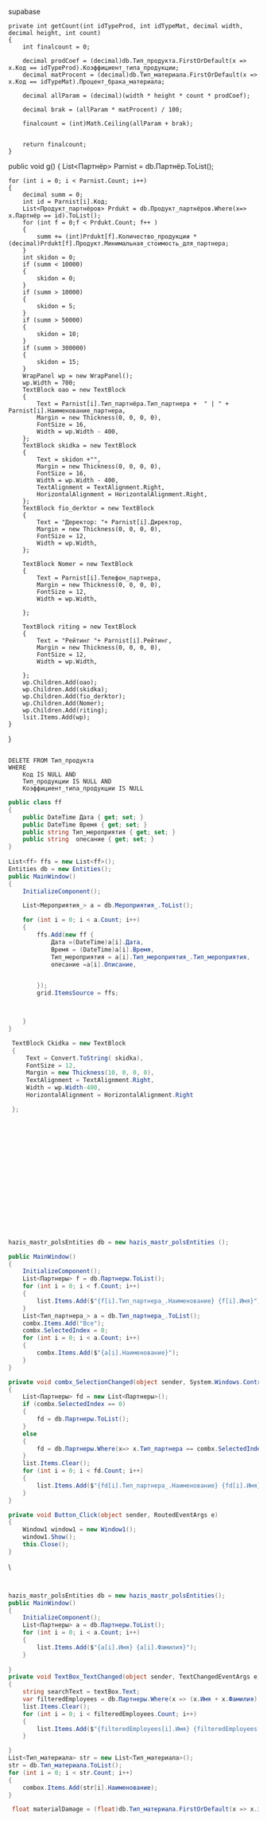 supabase


```
private int getCount(int idTypeProd, int idTypeMat, decimal width, decimal height, int count)
{
    int finalcount = 0;

    decimal prodCoef = (decimal)db.Тип_продукта.FirstOrDefault(x => x.Код == idTypeProd).Коэффициент_типа_продукции;
    decimal matProcent = (decimal)db.Тип_материала.FirstOrDefault(x => x.Код == idTypeMat).Процент_брака_материала;

    decimal allParam = (decimal)(width * height * count * prodCoef);

    decimal brak = (allParam * matProcent) / 100;

    finalcount = (int)Math.Ceiling(allParam + brak);


    return finalcount;
}

```
public void g()
{
    List<Партнёр> Parnist = db.Партнёр.ToList();
    
    for (int i = 0; i < Parnist.Count; i++)
    {
        decimal summ = 0;
        int id = Parnist[i].Код;
        List<Продукт_партнёров> Prdukt = db.Продукт_партнёров.Where(x=> x.Партнёр == id).ToList();
        for (int f = 0;f < Prdukt.Count; f++ )
        {
            summ += (int)Prdukt[f].Количество_продукции * (decimal)Prdukt[f].Продукт.Минимальная_стоимость_для_партнера;
        }
        int skidon = 0;
        if (summ < 10000)
        {
            skidon = 0;
        }
        if (summ > 10000) 
        {
            skidon = 5;
        }
        if (summ > 50000)
        {
            skidon = 10;
        }
        if (summ > 300000)
        {
            skidon = 15;
        }
        WrapPanel wp = new WrapPanel();
        wp.Width = 700;
        TextBlock oao = new TextBlock
        {
            Text = Parnist[i].Тип_партнёра.Тип_партнера +  " | " + Parnist[i].Наименование_партнера,
            Margin = new Thickness(0, 0, 0, 0),
            FontSize = 16,
            Width = wp.Width - 400,
        };
        TextBlock skidka = new TextBlock
        {
            Text = skidon +"",
            Margin = new Thickness(0, 0, 0, 0),
            FontSize = 16,
            Width = wp.Width - 400,
            TextAlignment = TextAlignment.Right,
            HorizontalAlignment = HorizontalAlignment.Right,
        };
        TextBlock fio_derktor = new TextBlock
        {
            Text = "Деректор: "+ Parnist[i].Директор,
            Margin = new Thickness(0, 0, 0, 0),
            FontSize = 12,
            Width = wp.Width,
        };

        TextBlock Nomer = new TextBlock
        {
            Text = Parnist[i].Телефон_партнера,
            Margin = new Thickness(0, 0, 0, 0),
            FontSize = 12,
            Width = wp.Width,
            
        };

        TextBlock riting = new TextBlock
        {
            Text = "Рейтинг "+ Parnist[i].Рейтинг,
            Margin = new Thickness(0, 0, 0, 0),
            FontSize = 12,
            Width = wp.Width,
            
        };
        wp.Children.Add(oao);
        wp.Children.Add(skidka);
        wp.Children.Add(fio_derktor);
        wp.Children.Add(Nomer);
        wp.Children.Add(riting);
        lsit.Items.Add(wp);
    }
}
```

```
```
DELETE FROM Тип_продукта
WHERE 
    Код IS NULL AND
    Тип_продукции IS NULL AND
    Коэффициент_типа_продукции IS NULL
```




```csharp
public class ff
{
    public DateTime Дата { get; set; }
    public DateTime Время { get; set; }
    public string Тип_мероприятия { get; set; }
    public string  опесание { get; set; }
}
    
List<ff> ffs = new List<ff>();
Entities db = new Entities();
public MainWindow()
{
    InitializeComponent();

    List<Мероприятия_> a = db.Мероприятия_.ToList();

    for (int i = 0; i < a.Count; i++) 
    {
        ffs.Add(new ff {
            Дата =(DateTime)a[i].Дата,
            Время = (DateTime)a[i].Время,
            Тип_мероприятия = a[i].Тип_мероприятия_.Тип_мероприятия,
            опесание =a[i].Описание,


        });
        grid.ItemsSource = ffs;



    }
}

```















```csharp
 TextBlock Ckidka = new TextBlock
 {
     Text = Convert.ToString( skidka),
     FontSize = 12,
     Margin = new Thickness(10, 0, 0, 0),
     TextAlignment = TextAlignment.Right,
     Width = wp.Width-400,
     HorizontalAlignment = HorizontalAlignment.Right

 };


















hazis_mastr_polsEntities db = new hazis_mastr_polsEntities ();  

public MainWindow()
{
    InitializeComponent();
    List<Партнеры> f = db.Партнеры.ToList();
    for (int i = 0; i < f.Count; i++)
    {
        list.Items.Add($"{f[i].Тип_партнера_.Наименование} {f[i].Имя}");
    }
    List<Тип_партнера_> а = db.Тип_партнера_.ToList();
    combx.Items.Add("Все");
    combx.SelectedIndex = 0;
    for (int i = 0; i < а.Count; i++)
    {
        combx.Items.Add($"{а[i].Наименование}");
    }
}

private void combx_SelectionChanged(object sender, System.Windows.Controls.SelectionChangedEventArgs e)
{
    List<Партнеры> fd = new List<Партнеры>();
    if (combx.SelectedIndex == 0)
    {
        fd = db.Партнеры.ToList();
    }
    else 
    {
        fd = db.Партнеры.Where(x=> x.Тип_партнера == combx.SelectedIndex).ToList();
    }
    list.Items.Clear();
    for (int i = 0; i < fd.Count; i++)
    {
        list.Items.Add($"{fd[i].Тип_партнера_.Наименование} {fd[i].Имя}");
    }
}

private void Button_Click(object sender, RoutedEventArgs e)
{
    Window1 window1 = new Window1();
    window1.Show();
    this.Close();
}
```






\


```csharp


hazis_mastr_polsEntities db = new hazis_mastr_polsEntities();
public MainWindow()
{
    InitializeComponent();
    List<Партнеры> a = db.Партнеры.ToList();
    for (int i = 0; i < a.Count; i++)
    {
        list.Items.Add($"{a[i].Имя} {a[i].Фамилия}");
    }
    
}
private void TextBox_TextChanged(object sender, TextChangedEventArgs e)
{
    string searchText = textBox.Text;
    var filteredEmployees = db.Партнеры.Where(x => (x.Имя + x.Фамилия).Contains(searchText)).ToList();
    list.Items.Clear();
    for (int i = 0; i < filteredEmployees.Count; i++)
    {
        list.Items.Add($"{filteredEmployees[i].Имя} {filteredEmployees[i].Фамилия}");
    }

}
List<Тип_материала> str = new List<Тип_материала>();
str = db.Тип_материала.ToList();
for (int i = 0; i < str.Count; i++)
{
    combox.Items.Add(str[i].Наименование);
}

 float materialDamage = (float)db.Тип_материала.FirstOrDefault(x => x.id == combox.SelectedIndex + 1).Процент_брака;

































```
```csharp

public class aaaaa
{
    public string id {get ; set;}
    public string имя { get; set; }
    public string фамлия  { get; set; }

}
orgtex2Entities db = new orgtex2Entities();
List<aaaaa> aaaaas = new List<aaaaa>();
public MainWindow()
{
   
    List<Сотрудник> сотрудник = db.Сотрудник.ToList();
    
    InitializeComponent();
    for (int i = 0; i < сотрудник.Count; i++)
    {
        aaaaas.Add(new aaaaa
        {
            id = сотрудник[i].id.ToString(),
            имя = сотрудник[i].Должность.должность1,
            фамлия = сотрудник[i].Имя,

        });
        myListView1.ItemsSource = aaaaas;
    }
}





private void TextBox_TextChanged(object sender, TextChangedEventArgs e)
{

    List<Сотрудник> emp = new List<Сотрудник>();
    var filteredEmp = aaaaas.AsQueryable();

    
        filteredEmp = filteredEmp.Where(x =>
            ($"{x.id} {x.имя} {x.фамлия}").Contains(ddddd.Text));
    
    myListView1.ItemsSource = null;
    myListView1.ItemsSource = filteredEmp;
}






















```
```csharp
using Supabase; // Не забудьте добавить ссылку на библиотеку Supabase
using System;
using System.IO;
using System.Threading.Tasks;

// Определяем модель для таблицы "cities"
[Table("cities")]
class City : BaseModel
{
    [PrimaryKey("id", false)]
    public int Id { get; set; }
    
    [Column("name")]
    public string Name { get; set; }
    
    [Column("country_id")]
    public int CountryId { get; set; }
}

class Program
{
    private static Supabase.Client supabase;

    static async Task Main(string[] args)
    {
        // Инициализация клиента Supabase
        var url = Environment.GetEnvironmentVariable("SUPABASE_URL"); // URL вашего проекта Supabase
        var key = Environment.GetEnvironmentVariable("SUPABASE_KEY"); // Публичный ключ вашего проекта Supabase
        var options = new Supabase.SupabaseOptions { AutoConnectRealtime = true };
        supabase = new Supabase.Client(url, key, options);
        await supabase.InitializeAsync();

        // Добавление записи в таблицу "cities"
        var newCity = new City { Name = "The Shire", CountryId = 554 };
        await supabase.From<City>().Insert(newCity);
        Console.WriteLine("Запись добавлена: " + newCity.Name);

        // Чтение всех записей из таблицы "cities"
        var result = await supabase.From<City>().Get();
        var cities = result.Models;
        Console.WriteLine("Список городов:");
        foreach (var city in cities)
        {
            Console.WriteLine($"- {city.Name} (ID: {city.Id})");
        }

        // Чтение записи с фильтром
        var filteredResult = await supabase.From<City>()
            .Where(x => x.Name == "Bali")
            .Get();
        Console.WriteLine("Города с именем 'Bali':");
        foreach (var city in filteredResult.Models)
        {
            Console.WriteLine($"- {city.Name} (ID: {city.Id})");
        }

        // Обновление записи
        var update = await supabase.From<City>()
            .Where(x => x.Name == "Auckland")
            .Set(x => x.Name, "Middle Earth")
            .Update();
        Console.WriteLine("Запись обновлена.");

        // Удаление записи
        await supabase.From<City>()
            .Where(x => x.Id == 342) // Укажите ID записи, которую хотите удалить
            .Delete();
        Console.WriteLine("Запись удалена.");

        // Работа с хранилищем
        // Создание нового хранилища
        var bucket = await supabase.Storage.CreateBucket("avatars");
        Console.WriteLine("Создано хранилище: avatars");

        // Загрузка файла в хранилище
        var imagePath = Path.Combine("Assets", "fancy-avatar.png"); // Укажите путь к вашему файлу
        await supabase.Storage.From("avatars")
            .Upload(imagePath, "fancy-avatar.png", new FileOptions { CacheControl = "3600", Upsert = false });
        Console.WriteLine("Файл загружен в хранилище.");

        // Получение списка файлов в хранилище
        var objects = await supabase.Storage.From("avatars").List();
        Console.WriteLine("Список файлов в хранилище:");
        foreach (var obj in objects)
        {
            Console.WriteLine($"- {obj.Name}");
        }
    }
}

```
```csharp
List<Производитель> str = db.Производитель.ToList();
for (int i = 0; i < str.Count; i++)
{
    avtor.Items.Add(str[i].Наименование);
}



List<Заявки> zaiavki = db.Заявки.Where(x => x.тип == 1).ToList()
```
```csharp
private void TextBox_TextChanged(object sender, TextChangedEventArgs e)
{
    list.Items.Clear();
    List<Товар> listt = db.Товар.Where(x => x.Название_товара.StartsWith(text.Text)).ToList();
    List<Производитель> xz = db.Производитель.ToList();
    for (int i = 0; i < listt.Count; i++)
    {
        var kol = listt[i];
        var zxzx = xz[i];
        StackPanel sp = new StackPanel();
        sp.Orientation = Orientation.Horizontal;

        System.Windows.Controls.Image img = new System.Windows.Controls.Image();
        string savePath = System.IO.Path.GetFullPath(@"..\..\..\Up_02\bin\Debug\images");
        savePath = System.IO.Path.Combine(savePath, kol.Фото.TrimEnd());

        BitmapImage bitmap = new BitmapImage();
        bitmap.BeginInit();
        bitmap.UriSource = new Uri(savePath);
        bitmap.EndInit();
        img.Source = bitmap;
        img.Width = 100;
        img.Height = 100;

        // Создаем еще один StackPanel для вертикального расположения названия товара и наименования производителя
        StackPanel textPanel = new StackPanel();
        textPanel.Orientation = Orientation.Vertical;

        TextBlock nazvanie = new TextBlock();
        TextBlock cena = new TextBlock();
        TextBlock opisnia = new TextBlock();
        TextBlock kicstov = new TextBlock();

        nazvanie.Margin = new Thickness(10, 5, 0, 0);
        nazvanie.FontSize = 16;
        cena.Margin = new Thickness(250, 5, 0, 5);
        cena.FontSize = 16;
        opisnia.Margin = new Thickness(15, 5, 0, 5);
        opisnia.FontSize = 16;
        kicstov.Margin = new Thickness(10, 5, 0, 5);
        kicstov.FontSize = 16;

        opisnia.Text = kol.Название_товара;
        nazvanie.Text = zxzx.Наименование.TrimEnd();
        cena.Text = $"{kol.Цена} ₽";

        // Добавляем текстовые блоки в вертикальный StackPanel
        textPanel.Children.Add(opisnia); // Название товара
        textPanel.Children.Add(nazvanie); // Наименование производителя

        // Добавляем изображение и текстовый StackPanel в основной StackPanel
        sp.Children.Add(img);
        sp.Children.Add(textPanel);
        sp.Children.Add(cena); // Если нужно, добавьте количество товара

        list.Items.Add(sp);

    }
}

```
```csharp
List<Партнеры> f = db.Партнеры.ToList();
List<Тип_партнера_ > a = db.Тип_партнера_.ToList();
List<Продукция_партнеров> v = db.Продукция_партнеров.ToList();
List<Продукция> z = db.Продукция.ToList();
double sskida = 0;
for (int i = 0; i < f.Count; i++)
{
    int last = 0;
    int part = Convert.ToInt32( f[i].id);
    int id2 = Convert.ToInt32( f[i].Тип_партнера);
    string neme =f[i].Наименование_партнера;
    WrapPanel wp = new WrapPanel();
    wp.Width = 700;
    if (db.Продукция_партнеров.FirstOrDefault(d => d.id_партнера == part) == null)
    {
    }
    else
    {
        var prouk = db.Продукция_партнеров.FirstOrDefault(d => d.id_партнера == part).Продукция;
        var skidk = Convert.ToInt32(db.Продукция_партнеров.FirstOrDefault(d => d.id_партнера == part).Количество_продукции);
        var kol = Convert.ToInt32(db.Продукция.FirstOrDefault(d => d.id == prouk).Минимальная_стоимость);
        last = kol * skidk;
    }
    string OAO = db.Тип_партнера_.FirstOrDefault(x => x.id == id2).Наименование;
        int riting = Convert.ToInt32(f[i].Рейтинг);
        string nomer = f[i].Телефон_партнера;
        string nemee = f[i].Имя;
        string famil = f[i].Фамилия;
        string Otvstvo = f[i].Отчество;
    
    
    
    if (last > 300000)
    {
        sskida = 15;
    }
    else if (last > 50000)
    {
        sskida = 10;
    }
    else if (last > 10000)
    {
        sskida = 5;
    }
    else
    {
        sskida = 0;
    }

    TextBlock type = new TextBlock
    {
        Text =  OAO + " | " + neme,
        FontSize = 16,
        Margin = new Thickness(10, 0, 0, 0),
        Width = wp.Width - 400
    };

    TextBlock discountTxt = new TextBlock
    {
        Text = sskida + "%",
        FontSize = 16,
        Margin = new Thickness(0, 0, 0, 0),
        TextAlignment = TextAlignment.Right,
        Width = wp.Width - 400,
        HorizontalAlignment = HorizontalAlignment.Right
    };

    TextBlock role = new TextBlock
    {
        Text = "Директор " + nemee +" "+ famil + " " + Otvstvo,
        FontSize = 12,
        Margin = new Thickness(10, 0, 0, 0),
        Width = wp.Width

    };

    TextBlock phone = new TextBlock
    {
        Text = "номер тилтфона: " + nomer,
        FontSize = 12,
        Margin = new Thickness(10, 0, 0, 0),
    };

    TextBlock rating = new TextBlock
    {
        Text = "Рейтинг: " + riting,
        FontSize = 12,
        Margin = new Thickness(10, 0, 0, 0),
        Width = wp.Width
    };

    wp.Children.Add(type);
    wp.Children.Add(discountTxt);
    wp.Children.Add(role);
    wp.Children.Add(phone);
    wp.Children.Add(rating);

    
    PartnerList.Items.Add(wp);
```
-
-
-
-
-
-
-
-
-
-
-
-
-
-
-
-
-
-
--
-

-
```csharp
using Word = Microsoft.Office.Interop.Word;


Word.Application wordApp = new Word.Application();
Word.Document wordDoc = wordApp.Documents.Open("C:\\Users\\pc\\source\\repos\\0202\\0202\\bin\\Debug" + "/obraz.docx");
Word.Bookmark bookmark = wordDoc.Bookmarks["mark"];
bookmark.Range.Text = amount;
string fileName = "C:\\Users\\pc\\source\\repos\\0202\\0202\\bin\\Debug" + $"/Квитанция_{DateTime.Now:dd.MM.yyyy}.docx";
wordDoc.SaveAs2(fileName);
wordDoc.Close();
wordApp.Quit();
MessageBox.Show($"Квитанция сохранена как {fileName}");

-
_
_
_
-
if (Cnechbox4.IsChecked == true)
{
    Class1 class1 = new Class1();
    summa += class1.MyMethod();
    вывод_крадаша.Content = "Крандаши";
}
if (Cnechbox3.IsChecked == true)
{
    Class1 class1 = new Class1();
    summa += class1.MyMethod1();
    вывод_альбома.Content = "Альбом";
}
if (Cnechbox2.IsChecked == true)
{
    Class1 class1 = new Class1();
    summa += class1.MyMethod2();
    вывод_Ластика.Content = "Ластик ";
}

public int MyMethod()
{
    int a = 50;
    return a;
    
}

[TestMethod]
public void TestMethod1()
{
    
    decimal need = 50;
    Class1 myClass = new Class1();
    decimal output = myClass.MyMethod();
    Assert.AreEqual(need, output);
}




```
-
-
-
-
-
-
-
-
-
-
-
-
-
-
-
-
-
-
--
-

-
-
-
-
-
-
-
-
-
-
-
-
-
-
-


https://disk.yandex.ru/d/IX-eZQ8HUIZ84Q/Теория



резерв ссылка https://disk.yandex.ru/d/n045AB_wl7-pCg/МДК%2001.01%20(ИС-21-3%2C3к).zip




с бдS
var user = db.сотрудники.FirstOrDefault(x => x.login == Login && x.password == password);

int type = (int)user.type;
int code = user.id;

Историязахода user = new Историязахода()
{
Логин = user.login,
Датазахода = date,
Попытка_входа = 1
}
db.Историязахода.Add(user);
db.SaveChanges();




--------------------------------------------------------------

int elementint;
double full_summ;
public MainWindow()
{
    InitializeComponent();
}

List<книги_> books;

List<заказ> check;

List<позиция> pos;
книгиEntities1 db = new книгиEntities1();
List<int> counts = new List<int>();
List<int> pos_count = new List<int>();


private void MyImage_MouseDown(object sender, MouseButtonEventArgs e)
{
    Point mousePosition = Mouse.GetPosition(this);
    IInputElement element = InputHitTest(mousePosition);
    string elementName = (element as FrameworkElement)?.Uid;

    elementint = Convert.ToInt32(elementName);

    Image img = new Image();
    string savePath = System.IO.Path.GetFullPath(@"Source");
    savePath = savePath + "\\" + books[elementint - 1].Изображение + ".jpg";
    BitmapImage bitmap = new BitmapImage();
    bitmap.BeginInit();
    bitmap.UriSource = new Uri(savePath);
    bitmap.EndInit();

    description.Text = books[elementint - 1].Описание;
    ImageView.Source = bitmap;
    cost.Content = "Цена: " +  books[elementint - 1].Цена;
    count.Text = Convert.ToString(counts[elementint-1]);

}


private void Window_Loaded(object sender, RoutedEventArgs e)
{
    description.IsReadOnly = true;
    count.IsReadOnly = true;
    books = db.книги_.ToList();
    check = db.заказ.ToList();
    pos = db.позиция.ToList();
    for (int i = 0; i < books.Count; i++)
    {
        //костыли))
        counts.Add(0);


        WrapPanel wp = new WrapPanel();
        Image img = new Image();
        Label labelName = new Label();

        wp.Height = 308;
        wp.Width = 200;

        labelName.Content = books[i].Название;

        string savePath = System.IO.Path.GetFullPath(@"Source");
        savePath = savePath + "\\" + books[i].Изображение + ".jpg";
        BitmapImage bitmap = new BitmapImage();
        bitmap.BeginInit();
        bitmap.UriSource = new Uri(savePath);
        bitmap.EndInit();
        img.Source = bitmap;

        img.MouseDown += new MouseButtonEventHandler(MyImage_MouseDown);
        img.Height = 250;
        img.Width = 200;

        img.Uid = books[i].код.ToString();

        wp.Children.Add(img);
        wp.Children.Add(labelName);

        ListView.Items.Add(wp);
    }
}

private void plus_Click(object sender, RoutedEventArgs e)
{
    counts[elementint-1] += 1;
    full_summ += Convert.ToDouble(books[elementint-1].Цена);
    count.Text = Convert.ToString(counts[elementint - 1]);
    summ.Content = "итого: " + full_summ;
}

private void minus_Click(object sender, RoutedEventArgs e)
{
    if (Convert.ToInt32(count.Text) > 0)
    {
        counts[elementint - 1] -= 1;
        full_summ -= Convert.ToDouble(books[elementint-1].Цена);
        count.Text = Convert.ToString(counts[elementint - 1]);
        summ.Content = "итого: " + full_summ;
    }
    else
    {
        MessageBox.Show("хотите сдать книгу обратно?)");
    }
}
private void Repwo(string subToReplace, string text, Word.Document worddoc)
{
    var range = worddoc.Content;
    range.Find.ClearFormatting();
    range.Find.Execute(FindText: subToReplace, ReplaceWith: text);
}
private void Button_Click(object sender, RoutedEventArgs e)
{
    List<заказ> zakazzz;
    zakazzz = db.заказ.ToList();
    int kod = zakazzz.Last().код + 1;


    //определение переменной для использования Word

    using (книгиEntities1 baza = new книгиEntities1())
    {
        
        for (int i = 0; i < books.Count; i++)
        {
            if (counts[i] != 0)
            {
                var position = new позиция
                {
                    код_позиции = pos.Last().код_позиции+1,
                    код_книги = i+1,
                    количество = counts[i]
                };
                MessageBox.Show("добавили поз");
                baza.позиция.Add(position);
                baza.SaveChanges();
                pos_count.Add(i+1);
                var zaka = new заказ
                {
                    код = kod,
                    код_позиции = pos.Last().код_позиции + 1,
                    дата = DateTime.Now,
                    итого = full_summ,

                };

                MessageBox.Show(kod.ToString());
                baza.заказ.Add(zaka);
                baza.SaveChanges();

            }

        }
        


        
        //var check = new заказ
        //{

        //};
        
    }
   // MessageBox.Show("начинаеца ворд");
   // var WordApp = new Word.Application();
   // WordApp.Visible = false;
   // // делаем диалог выбора папки, в которую будет сохранятся билет
   // var Worddoc = WordApp.Documents.Open(Environment.CurrentDirectory +
   // @"\check.docx");
   // Repwo("{number}", check.Last().код.ToString(), Worddoc);
   // Repwo("{date}", DateTime.Now.ToString(), Worddoc);




   //// Repwo("{books}", pos, Worddoc);
   // Repwo("{final}", full_summ.ToString(), Worddoc);
   // Worddoc.SaveAs2(Environment.CurrentDirectory + @"\билет новый.docx");
   // MessageBox.Show("Билет сохранен!");











Капчя

int attempt = 0;
attempt++;
string allowchar;
allowchar = "A,B,C,D,E,F,G,H,I,J,K,L,M,N,O,P,Q,R,S,T,U,V,W,X,Y,Z";
allowchar += "a,b,c,d,e,f,g,h,i,j,k,l,m,n,o,p,q,r,s,t,u,v,w,y,z";
allowchar += "1,2,3,4,5,6,7,8,9,0";
char[] a = { ',' };
string[] ar = allowchar.Split(a);


    
string temp;
Random r = new Random();


for (int i = 0; i < 4; i++)
{
    temp = ar[(r.Next(0, ar.Length))];
    pwd += temp;
}




штрих код

string date_in_string = DateTime.Now.Day.ToString() + DateTime.Now.Month.ToString() + DateTime.Now.Year.ToString();
MessageBox.Show(date_in_string);
System.Drawing.Image image = null;
//переменная для штрих-кода
BarcodeLib.Barcode b = new BarcodeLib.Barcode();
//Фон штрих-кода
b.BackColor = System.Drawing.Color.White;
//Цвет шрих-кода
b.ForeColor = System.Drawing.Color.Black;
//наличие текста на штрих-коде
b.IncludeLabel = true;
//Положение кода на картинке (слева, по центру, справа)
b.Alignment = BarcodeLib.AlignmentPositions.CENTER;
//Положение текста на картинке
b.LabelPosition = BarcodeLib.LabelPositions.BOTTOMCENTER;
//Формат изображения
b.ImageFormat = System.Drawing.Imaging.ImageFormat.Jpeg;
//Настройки шрифта
System.Drawing.Font font = new System.Drawing.Font("verdana", 10f);
b.LabelFont = font;
//Настройка высоты изображения (в пикселях)
b.Height = 100;
//Настройка ширины изображения (в пикселях)
b.Width = 200;
//Генерация изображения
kod_rondom += date_in_string;
image = b.Encode(BarcodeLib.TYPE.CODE128C, kod_rondom);

image.Save(@"C:\Users");


















![IMG_6260](https://github.com/cfifcfif32/cfifcfif32/assets/173002505/0037aac3-4361-4967-912e-a0a184adee5e)































----------------------------------------------------------------------------------------------------------------------
using System;
using System.Collections.Generic;
using System.Linq;
using System.Text;
using System.Threading.Tasks;
using System.Windows;
using System.Windows.Controls;
using System.Windows.Data;
using System.Windows.Documents;
using System.Windows.Input;
using System.Windows.Media;
using System.Windows.Media.Imaging;
using System.Windows.Navigation;
using System.Windows.Shapes;
using Word = Microsoft.Office.Interop.Word;

namespace WpfApp2
{
    /// <summary>
    /// Логика взаимодействия для MainWindow.xaml
    /// </summary>
    public partial class MainWindow : Window
    {
        public MainWindow()
        {
            InitializeComponent();
        }
        booksEntities db = new booksEntities();
        List<Книги_> bookss;
        int selected = 0;
        private void listView_SelectionChanged(object sender, SelectionChangedEventArgs e)
        {
            BitmapImage bitimg = new BitmapImage();
            string filename = System.IO.Path.GetFullPath(@"sourse");
            filename = filename + "\\" + bookss[listView.SelectedIndex].Изображение + ".jpg";
            bitimg.BeginInit();
            bitimg.UriSource = new Uri(filename);
            bitimg.EndInit();

            textBox.Text = bookss[listView.SelectedIndex].Описание;
            image.Source = bitimg;
            selected = listView.SelectedIndex;
        }

        private void Window_Loaded(object sender, RoutedEventArgs e)
        {
            bookss = db.Книги_.ToList();

            for (int i = 0; i < bookss.Count; i ++)
            {
                WrapPanel wp = new WrapPanel();

                Image img = new Image();
                Label labelname = new Label();
                BitmapImage bitimg = new BitmapImage();

                wp.Height = 200;
                wp.Width = 180;

                labelname.Content = bookss[i].Название;

                string filename = System.IO.Path.GetFullPath(@"sourse");
                filename = filename + "\\" + bookss[i].Изображение + ".jpg";
                bitimg.BeginInit();
                bitimg.UriSource = new Uri(filename);
                bitimg.EndInit();


                img.Source = bitimg;

                img.Width = 180;
                img.Height = 160;

                wp.Children.Add(img);
                wp.Children.Add(labelname);

                listView.Items.Add(wp);

            }
        }
        private void Repwo(string subToReplace, string text, Word.Document worddoc)
        {
            var range = worddoc.Content;
            range.Find.ClearFormatting();
            range.Find.Execute(FindText: subToReplace, ReplaceWith: text);
        }
        private void button_Click(object sender, RoutedEventArgs e)
        {
             MessageBox.Show("начинаеца ворд");
             var WordApp = new Word.Application();
             WordApp.Visible = false;
             //делаем диалог выбора папки, в которую будет сохранятся билет
             var Worddoc = WordApp.Documents.Open(Environment.CurrentDirectory +
             @"\check.docx");
             Repwo("{number}", "1", Worddoc);
             Repwo("{date}", DateTime.Now.ToString(), Worddoc);
             Repwo("{count}", "13", Worddoc);




             Repwo("{book}",bookss[listView.SelectedIndex].Автор, Worddoc);
             Repwo("{final}", "214", Worddoc);
             Worddoc.SaveAs2(Environment.CurrentDirectory + @"\билет новый.docx");
             MessageBox.Show("Билет сохранен!");
        }
    }
}
__________________________________________________________________________________________
поиск в листе чериз текст бокс

 string search = log.Text;
 if (log.Text != "")
 {
     var foundUsers = users.Where(x => x.Логин.StartsWith(search)).ToList();
     listUsers.ItemsSource = foundUsers;
 }
 else
 {
     listUsers.ItemsSource = users;
 }




код для чтобы можно было писат толька числа

try
{
Convet.ToInt32(text1.Text);
//делаем
}
catch
{
text = "";
} 
![image](https://github.com/user-attachments/assets/b531fae0-aac5-42ed-a839-ad0ea2156b29)

List<книги_> lol = db.книги_.ToList();
for (int i = 0; i < lol.Count; i++)
{

    //Создаем элемент плитки для отображения
    WrapPanel wp = new WrapPanel();
    System.Windows.Controls.Image ing = new System.Windows.Controls.Image();
    Label labelName = new Label();
    //Настройка плитки.

    wp.Height = 300;
    wp.Width = 200;

    //Настройка Лейбла(Названия)

    labelName.Content = lol[i].Название; // в List загружены данные о книгах. i - индекс элемента, 1 - индекс столбца

    // Настройка Изображений.
    // Путь, изображения должны лежать в папке проекта Source.

    string savePath = System.IO.Path.GetFullPath(@"C:\Users\cfifc\source\repos\Bookkk\Bookkk\Source");
    savePath = savePath + "\\" + lol[i].Изображение+".jpg"; //i - индекс элемента, 2 - индекс столбца с изобракением.
    BitmapImage bitmap = new BitmapImage();
    bitmap.BeginInit();
    bitmap.UriSource = new Uri(savePath);
    bitmap.EndInit();
    ing.Source = bitmap;
    // Программно добавляем сробытие для плитки.
    ing.MouseDown += new MouseButtonEventHandler(list_MouseDown);
    //Настройка размера изображения.

    ing.Height = 250;
    ing.Width = 200;
    // Говорим изображению, чтобы в сасих данных хранил Id элемента, і - индекс элемекта, е - индекс столбца

    ing.Uid = lol[i].id.ToString();

    // Отправляем изображение и наименование в плитку(Дочерние в родительские).

    wp.Children.Add(ing);
    wp.Children.Add(labelName);
    //Добавляем плитку в ListView.
    list1.Items.Add(wp);
}
![image](https://github.com/user-attachments/assets/a69cda83-ae4d-4d2f-8d0d-5d1b016a4d92)

            List<книги_> lol = db.книги_.ToList();
            System.Windows.Point mousePosition = Mouse.GetPosition(this);

            IInputElement element = InputHitTest(mousePosition);

            string elementNeme = (element as FrameworkElement) ?. Uid;
            int elementNeme1 = Convert.ToInt32(elementNeme) - 1;
            string savePath = System.IO.Path.GetFullPath(@"C:\Users\cfifc\source\repos\Bookkk\Bookkk\Source");
            savePath = savePath + "\\" + lol[elementNeme1].Изображение + ".jpg"; //i - индекс элемента, 2 - индекс столбца с изобракением.
            BitmapImage bitmap = new BitmapImage();
            bitmap.BeginInit();
            bitmap.UriSource = new Uri(savePath);
            bitmap.EndInit();
            im.Source = bitmap;
            lebel.Content = lol[elementNeme1].Название;
![image](https://github.com/user-attachments/assets/e702ed2c-efaf-476a-a7bf-1a24baed5288)

![image](https://github.com/user-attachments/assets/bec76961-bb13-4ba9-aa2c-87129208ebba)
string search = box.Text;
if (box.Text != "")
{
    list1.Items.Clear();
    List<книги_> lol = db.книги_.ToList();
    lol = lol.Where(x => x.Название.StartsWith(search)).ToList();
    for (int i = 0; i < lol.Count; i++)
    {

        //Создаем элемент плитки для отображения
        WrapPanel wp = new WrapPanel();
        System.Windows.Controls.Image ing = new System.Windows.Controls.Image();
        Label labelName = new Label();
        //Настройка плитки.

        wp.Height = 300;
        wp.Width = 200;

        //Настройка Лейбла(Названия)

        labelName.Content = lol[i].Название; // в List загружены данные о книгах. i - индекс элемента, 1 - индекс столбца

        // Настройка Изображений.
        // Путь, изображения должны лежать в папке проекта Source.

        string savePath = System.IO.Path.GetFullPath(@"C:\Users\cfifc\source\repos\Bookkk\Bookkk\Source");
        savePath = savePath + "\\" + lol[i].Изображение + ".jpg"; //i - индекс элемента, 2 - индекс столбца с изобракением.
        BitmapImage bitmap = new BitmapImage();
        bitmap.BeginInit();
        bitmap.UriSource = new Uri(savePath);
        bitmap.EndInit();
        ing.Source = bitmap;
        // Программно добавляем сробытие для плитки.
        ing.MouseDown += new MouseButtonEventHandler(list_MouseDown);
        //Настройка размера изображения.

        ing.Height = 250;
        ing.Width = 200;
        // Говорим изображению, чтобы в сасих данных хранил Id элемента, і - индекс элемекта, е - индекс столбца

        ing.Uid = lol[i].id.ToString();

        // Отправляем изображение и наименование в плитку(Дочерние в родительские).

        wp.Children.Add(ing);
        wp.Children.Add(labelName);
        //Добавляем плитку в ListView.
        list1.Items.Add(wp);

    }


}
else
{
    list1.Items.Clear();
    List<книги_> lol = db.книги_.ToList();

    for (int i = 0; i < lol.Count; i++)
    {

        //Создаем элемент плитки для отображения
        WrapPanel wp = new WrapPanel();
        System.Windows.Controls.Image ing = new System.Windows.Controls.Image();
        Label labelName = new Label();
        //Настройка плитки.

        wp.Height = 300;
        wp.Width = 200;

        //Настройка Лейбла(Названия)

        labelName.Content = lol[i].Название; // в List загружены данные о книгах. i - индекс элемента, 1 - индекс столбца

        // Настройка Изображений.
        // Путь, изображения должны лежать в папке проекта Source.

        string savePath = System.IO.Path.GetFullPath(@"C:\Users\cfifc\source\repos\Bookkk\Bookkk\Source");
        savePath = savePath + "\\" + lol[i].Изображение + ".jpg"; //i - индекс элемента, 2 - индекс столбца с изобракением.
        BitmapImage bitmap = new BitmapImage();
        bitmap.BeginInit();
        bitmap.UriSource = new Uri(savePath);
        bitmap.EndInit();
        ing.Source = bitmap;
        // Программно добавляем сробытие для плитки.
        ing.MouseDown += new MouseButtonEventHandler(list_MouseDown);
        //Настройка размера изображения.

        ing.Height = 250;
        ing.Width = 200;
        // Говорим изображению, чтобы в сасих данных хранил Id элемента, і - индекс элемекта, е - индекс столбца

        ing.Uid = lol[i].id.ToString();

        // Отправляем изображение и наименование в плитку(Дочерние в родительские).

        wp.Children.Add(ing);
        wp.Children.Add(labelName);
        //Добавляем плитку в ListView.
        list1.Items.Add(wp);
    }
}
------------------------------------------------------------------------------------------------------------------------------------------------------------------





пример библотеки


    public class Class1
    {
        public bool check_password(string password)
        {
            string pattern = @"^(?=.*[A-Za-z])(?=.*\d)(?=.*[^A-Za-z\d]).{8,}$";

            Regex regex = new Regex(pattern);

            return regex.IsMatch(password);
        }
        public bool check_password1(string password1)
        { 
            
            int indexOfChar = password1.IndexOf("!");
            int indexOfChar1 = password1.IndexOf("*");
            int indexOfChar2 = password1.IndexOf(" ");
            int indexOfChar3 = password1.IndexOf(";");
            if (indexOfChar != -1 && indexOfChar1 != -1 && indexOfChar2 == -1 && indexOfChar3 == -1)
            {
                if (password1.Length > 8)
                {
                    if (password1.Length < 25)
                    {

                        return true;

                    }
                    else
                    {
                        return false;
                    }
                }
                else
                {
                    return false;
                }
            }
            return false;


        }

    }
}
прмер работы


using ClassLibrary1;


Class1 a = new Class1();
string login1 = Convert.ToString(login);
string passvord1 = Convert.ToString(passvord.Text);
if (login1 !="" && passvord1 !="")
{

    if (a.check_password1(passvord1))
    {
        MessageBox.Show("мы тут ");
        Window1 aa = new Window1(bitmapImage);
        aa.Show();
        this.Close();
    }

    MessageBox.Show("ок");
}
else
{

}

--------------------------------------------------------------------------------------------------------------
Картинки 
 Window1 aa = new Window1(bitmapImage);
 aa.Show();
 this.Close();
на кнопку
// Open a file dialog to select a photo
OpenFileDialog openFileDialog = new OpenFileDialog();
openFileDialog.Filter = "Image Files (*.jpg, *.jpeg, *.png, *.bmp)|*.jpg;*.jpeg;*.png;*.bmp";
openFileDialog.InitialDirectory = Environment.GetFolderPath(Environment.SpecialFolder.MyPictures);

if (openFileDialog.ShowDialog() == true)
{
    // Get the selected file path
    string filePath = openFileDialog.FileName;

    // Load the selected photo into the Image control
    bitmapImage = new BitmapImage();
    bitmapImage.BeginInit();
    bitmapImage.UriSource = new Uri(filePath);
    bitmapImage.EndInit();
    a.Source = bitmapImage;
}

на 2 форме 
f.Source = bitmapImage;



занасить даные из лебла
int code;

public Window3(int id)

code = id;

 var uesr = db.сотрудники.FirstOrDefault(x => x.id == code);
 Name.Content = uesr.name;








